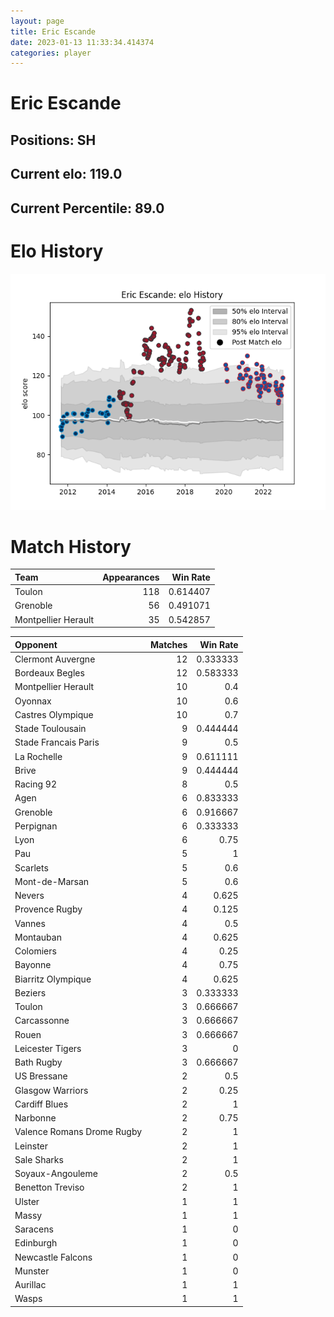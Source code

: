 ```yaml
---  
layout: page  
title: Eric Escande  
date: 2023-01-13 11:33:34.414374  
categories: player  
---
```

# Eric Escande

## Positions: SH

## Current elo: 119.0

## Current Percentile: 89.0

# Elo History


![elo history](history_EricEscande.png)
# Match History


| Team                |   Appearances |   Win Rate |
|:--------------------|--------------:|-----------:|
| Toulon              |           118 |   0.614407 |
| Grenoble            |            56 |   0.491071 |
| Montpellier Herault |            35 |   0.542857 |

| Opponent                   |   Matches |   Win Rate |
|:---------------------------|----------:|-----------:|
| Clermont Auvergne          |        12 |   0.333333 |
| Bordeaux Begles            |        12 |   0.583333 |
| Montpellier Herault        |        10 |   0.4      |
| Oyonnax                    |        10 |   0.6      |
| Castres Olympique          |        10 |   0.7      |
| Stade Toulousain           |         9 |   0.444444 |
| Stade Francais Paris       |         9 |   0.5      |
| La Rochelle                |         9 |   0.611111 |
| Brive                      |         9 |   0.444444 |
| Racing 92                  |         8 |   0.5      |
| Agen                       |         6 |   0.833333 |
| Grenoble                   |         6 |   0.916667 |
| Perpignan                  |         6 |   0.333333 |
| Lyon                       |         6 |   0.75     |
| Pau                        |         5 |   1        |
| Scarlets                   |         5 |   0.6      |
| Mont-de-Marsan             |         5 |   0.6      |
| Nevers                     |         4 |   0.625    |
| Provence Rugby             |         4 |   0.125    |
| Vannes                     |         4 |   0.5      |
| Montauban                  |         4 |   0.625    |
| Colomiers                  |         4 |   0.25     |
| Bayonne                    |         4 |   0.75     |
| Biarritz Olympique         |         4 |   0.625    |
| Beziers                    |         3 |   0.333333 |
| Toulon                     |         3 |   0.666667 |
| Carcassonne                |         3 |   0.666667 |
| Rouen                      |         3 |   0.666667 |
| Leicester Tigers           |         3 |   0        |
| Bath Rugby                 |         3 |   0.666667 |
| US Bressane                |         2 |   0.5      |
| Glasgow Warriors           |         2 |   0.25     |
| Cardiff Blues              |         2 |   1        |
| Narbonne                   |         2 |   0.75     |
| Valence Romans Drome Rugby |         2 |   1        |
| Leinster                   |         2 |   1        |
| Sale Sharks                |         2 |   1        |
| Soyaux-Angouleme           |         2 |   0.5      |
| Benetton Treviso           |         2 |   1        |
| Ulster                     |         1 |   1        |
| Massy                      |         1 |   1        |
| Saracens                   |         1 |   0        |
| Edinburgh                  |         1 |   0        |
| Newcastle Falcons          |         1 |   0        |
| Munster                    |         1 |   0        |
| Aurillac                   |         1 |   1        |
| Wasps                      |         1 |   1        |